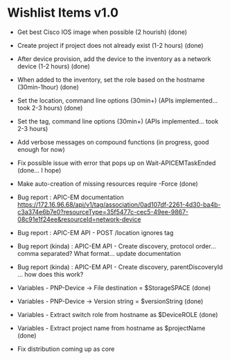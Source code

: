 # Wishlist Items v1.0
* Get best Cisco IOS image when possible (2 hourish)        (done)
* Create project if project does not already exist (1-2 hours)        (done)
* After device provision, add the device to the inventory as a network device (1-2 hours)        (done)
* When added to the inventory, set the role based on the hostname (30min-1hour)        (done)
* Set the location, command line options (30min+) (APIs implemented... took 2-3 hours)        (done)
* Set the tag, command line options (30min+) (APIs implemented... took 2-3 hours)
* Add verbose messages on compound functions        (in progress, good enough for now)
* Fix possible issue with error that pops up on Wait-APICEMTaskEnded        (done... I hope)
* Make auto-creation of missing resources require -Force        (done)

* Bug report : APIC-EM documentation https://172.16.96.68/api/v1/tag/association/0ad107df-2261-4d30-ba4b-c3a374e6b7e0?resourceType=35f5477c-cec5-49ee-9867-08c91e1f24ee&resourceId=network-device
* Bug report : APIC-EM API - POST /location ignores tag
* Bug report (kinda) : APIC-EM API - Create discovery, protocol order... comma separated? What format... update documentation
* Bug report (kinda) : APIC-EM API - Create discovery, parentDiscoveryId ... how does this work?

* Variables - PNP-Device -> File destination = $StorageSPACE        (done)
* Variables - PNP-Device -> Version string = $versionString        (done)
* Variables - Extract switch role from hostname as $DeviceROLE        (done)
* Variables - Extract project name from hostname as $projectName        (done)

* Fix distribution coming up as core